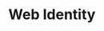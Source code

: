 ---
title: Web Identity
description: Ask your questions on how to build advanced authentication systems.
hosts:
  - agektmr
  - rowan_m
primary_host:
  - rowan_m
event_date: 2022-08-25
event_time: 6AM PST
audio: tbd
tags: twitter-space
permalink: false
---
